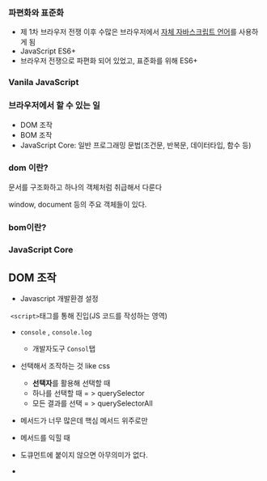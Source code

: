 ### 파편화와 표준화

- 제 1차 브라우저 전쟁 이후 수많은 브라우저에서 <u>자체 자바스크립트 언어</u>를 사용하게 됨
- JavaScript ES6+
- 브라우저 전쟁으로 파편화 되어 있었고, 표준화를 위해 ES6+



### Vanila JavaScript



### 브라우저에서 할 수 있는 일

- DOM 조작
- BOM 조작
- JavaScript Core: 일반 프로그래밍 문법(조건문, 반복문, 데이터타입, 함수 등)



### dom 이란?

문서를 구조화하고 하나의 객체처럼 취급해서 다룬다

window, document 등의 주요 객체들이 있다.



### bom이란?

### JavaScript Core



## DOM 조작

- Javascript 개발환경 설정

​	`<script>`태그를 통해 진입(JS 코드를 작성하는 영역)

- `console` , `console.log` 
  - 개발자도구 `Consol`탭



- 선택해서 조작하는 것 like css
  - **선택자**를 활용해 선택할 때
  - 하나를 선택할 때 = > querySelector
  - 모든 결과를 선택 = > querySelectorAll

- 메서드가 너무 많은데 핵심 메서드 위주로만
- 메서드를 익힐 때 

- 도큐먼트에 붙이지 않으면 아무의미가 없다.
- 